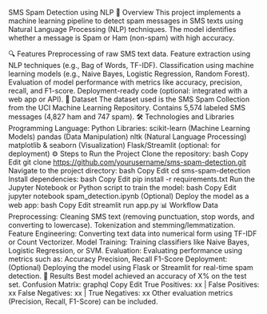 SMS Spam Detection using NLP
📌 Overview
This project implements a machine learning pipeline to detect spam messages in SMS texts using Natural Language Processing (NLP) techniques. The model identifies whether a message is Spam or Ham (non-spam) with high accuracy.

🔍 Features
Preprocessing of raw SMS text data.
Feature extraction using NLP techniques (e.g., Bag of Words, TF-IDF).
Classification using machine learning models (e.g., Naive Bayes, Logistic Regression, Random Forest).
Evaluation of model performance with metrics like accuracy, precision, recall, and F1-score.
Deployment-ready code (optional: integrated with a web app or API).
📂 Dataset
The dataset used is the SMS Spam Collection from the UCI Machine Learning Repository.
Contains 5,574 labeled SMS messages (4,827 ham and 747 spam).
🛠 Technologies and Libraries
Programming Language: Python
Libraries:
scikit-learn (Machine Learning Models)
pandas (Data Manipulation)
nltk (Natural Language Processing)
matplotlib & seaborn (Visualization)
Flask/Streamlit (optional: for deployment)
⚙️ Steps to Run the Project
Clone the repository:
bash
Copy
Edit
git clone https://github.com/yourusername/sms-spam-detection.git
Navigate to the project directory:
bash
Copy
Edit
cd sms-spam-detection
Install dependencies:
bash
Copy
Edit
pip install -r requirements.txt
Run the Jupyter Notebook or Python script to train the model:
bash
Copy
Edit
jupyter notebook spam_detection.ipynb
(Optional) Deploy the model as a web app:
bash
Copy
Edit
streamlit run app.py
📊 Workflow
Data Preprocessing:
Cleaning SMS text (removing punctuation, stop words, and converting to lowercase).
Tokenization and stemming/lemmatization.
Feature Engineering:
Converting text data into numerical form using TF-IDF or Count Vectorizer.
Model Training:
Training classifiers like Naive Bayes, Logistic Regression, or SVM.
Evaluation:
Evaluating performance using metrics such as:
Accuracy
Precision, Recall
F1-Score
Deployment: (Optional)
Deploying the model using Flask or Streamlit for real-time spam detection.
📝 Results
Best model achieved an accuracy of X% on the test set.
Confusion Matrix:
graphql
Copy
Edit
True Positives: xx | False Positives: xx
False Negatives: xx | True Negatives: xx
Other evaluation metrics (Precision, Recall, F1-Score) can be included.
